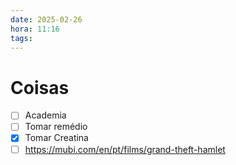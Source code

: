 ```yaml
---
date: 2025-02-26
hora: 11:16
tags:
---
```





# Coisas
- [ ] Academia
- [ ] Tomar remédio
- [x] Tomar Creatina
- [ ] https://mubi.com/en/pt/films/grand-theft-hamlet 